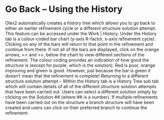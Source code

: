 # Go Back – Using the History
Olex2 automatically creates a history tree which allows you to go back to either an earlier refinement cycle or a different structure solution attempt. This feature can be accessed under the Work | History.
Under the History tab is a colour-coded bar chart (y-axis R-factor, x-axis refinement cycle). Clicking on any of the bars will return to that point in the refinement and continue from there. If not all of the bars are displayed, click on the orange arrows, << and >>, below the chart to view different sections of the refinement.
The colour coding provides an indication of how good the structure is (except for purple, which is the solution). Red is poor, orange improving and green is good. However, just because the bar is green it doesn’t mean that the refinement is complete!
Returning to a different structure solution attempt – Within the History tab is a History Tree sub tab which will contain details of all of the different structure solution attempts that have been carried out. Users can select a different solution simply by clicking on the Solution ## (where ## is a number). If multiple refinements have been carried out on the structure a branch structure will have been created and users can click on their preferred branch to continue the refinement.
